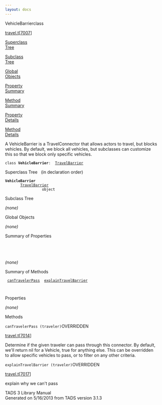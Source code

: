 ```yaml
---
layout: docs
---
```

<span class="title">VehicleBarrier</span><span class="type">class</span>

[travel.t](../file/travel.t.html)\[[7007](../source/travel.t.html#7007)\]

[Superclass  
Tree](#_SuperClassTree_)

[Subclass  
Tree](#_SubClassTree_)

[Global  
Objects](#_ObjectSummary_)

[Property  
Summary](#_PropSummary_)

[Method  
Summary](#_MethodSummary_)

[Property  
Details](#_Properties_)

[Method  
Details](#_Methods_)

<div class="fdesc">

A VehicleBarrier is a TravelConnector that allows actors to travel, but
blocks vehicles. By default, we block all vehicles, but subclasses can
customize this so that we block only specific vehicles.

`class `**`VehicleBarrier`**` :   `[`TravelBarrier`](../object/TravelBarrier.html)

</div>

<span id="_SuperClassTree_"></span>

<div class="mjhd">

<span class="hdln">Superclass Tree</span>   (in declaration order)

</div>

**`VehicleBarrier`**  
`         `[`TravelBarrier`](../object/TravelBarrier.html)  
`                 object`  
<span id="_SubClassTree_"></span>

<div class="mjhd">

<span class="hdln">Subclass Tree</span>  

</div>

*(none)* <span id="_ObjectSummary_"></span>

<div class="mjhd">

<span class="hdln">Global Objects</span>  

</div>

*(none)* <span id="_PropSummary_"></span>

<div class="mjhd">

<span class="hdln">Summary of Properties</span>  

</div>

` `

` `

*(none)* <span id="_MethodSummary_"></span>

<div class="mjhd">

<span class="hdln">Summary of Methods</span>  

</div>

` `[`canTravelerPass`](#canTravelerPass)`  `[`explainTravelBarrier`](#explainTravelBarrier)`  `

` `

<span id="_Properties_"></span>

<div class="mjhd">

<span class="hdln">Properties</span>  

</div>

*(none)* <span id="_Methods_"></span>

<div class="mjhd">

<span class="hdln">Methods</span>  

</div>

<span id="canTravelerPass"></span>

`canTravelerPass (traveler)`<span class="rem">OVERRIDDEN</span>

[travel.t](../file/travel.t.html)\[[7014](../source/travel.t.html#7014)\]

<div class="desc">

Determine if the given traveler can pass through this connector. By
default, we'll return nil for a Vehicle, true for anything else. This
can be overridden to allow specific vehicles to pass, or to filter on
any other criteria.

</div>

<span id="explainTravelBarrier"></span>

`explainTravelBarrier (traveler)`<span class="rem">OVERRIDDEN</span>

[travel.t](../file/travel.t.html)\[[7017](../source/travel.t.html#7017)\]

<div class="desc">

explain why we can't pass

</div>

<div class="ftr">

TADS 3 Library Manual  
Generated on 5/16/2013 from TADS version 3.1.3

</div>
